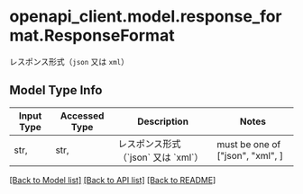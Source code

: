 # openapi_client.model.response_format.ResponseFormat

レスポンス形式（`json` 又は `xml`）

## Model Type Info
Input Type | Accessed Type | Description | Notes
------------ | ------------- | ------------- | -------------
str,  | str,  | レスポンス形式（&#x60;json&#x60; 又は &#x60;xml&#x60;） | must be one of ["json", "xml", ] 

[[Back to Model list]](../../README.md#documentation-for-models) [[Back to API list]](../../README.md#documentation-for-api-endpoints) [[Back to README]](../../README.md)

